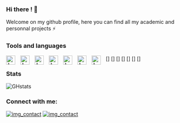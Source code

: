 ### Hi there ! 👋

Welcome on my github profile, here you can find all my academic and personnal projects ⚡ 

### Tools and languages 

[<img align="left" alt="AWS" width="25px" src="https://cdn.jsdelivr.net/gh/devicons/devicon/icons/apple/apple-original.svg" style="padding-right:11px;"/>]
[<img align="left" alt="AWS" width="25px" src="https://cdn.jsdelivr.net/gh/devicons/devicon/icons/anaconda/anaconda-original.svg" style="padding-right:11px;"/>]
[<img align="left" alt="AWS" width="25px" src="https://cdn.jsdelivr.net/gh/devicons/devicon/icons/wordpress/wordpress-plain.svg" style="padding-right:11px;"/>]
[<img align="left" alt="AWS" width="25px" src="https://cdn.jsdelivr.net/gh/devicons/devicon/icons/python/python-original.svg" style="padding-right:11px;"/>]
[<img align="left" alt="AWS" width="25px" src="https://cdn.jsdelivr.net/gh/devicons/devicon/icons/cplusplus/cplusplus-original.svg" style="padding-right:11px;"/>]
[<img align="left" alt="AWS" width="25px" src="https://cdn.jsdelivr.net/gh/devicons/devicon/icons/latex/latex-original.svg" style="padding-right:11px;"/>]
[<img align="left" alt="AWS" width="25px" src="https://cdn.jsdelivr.net/gh/devicons/devicon/icons/arduino/arduino-original.svg" style="padding-right:11px;"/>]



### Stats
![GHstats](https://github-readme-stats.vercel.app/api?username=Max-Rve&show_icons=true)


### Connect with me:
[![img_contact](.\img\globe-light.svg)](www.linkedin.com/in/riviere-maxime#gh-light-mode-only)
[![img_contact](.\img\globe-light.svg)](www.linkedin.com/in/riviere-maxime#gh-dark-mode-only)
